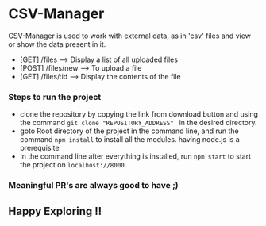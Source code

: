 # CSV-Manager

<p>
CSV-Manager is used to work with external data, as in 'csv' files and view or show the data present in it.
</p>
<ul>
  <li>[GET] /files --> Display a list of all uploaded files</li>
  <li>[POST] /files/new --> To upload a file</li>
  <li>[GET] /files/:id --> Display the contents of the file</li>
</ul>

<h3>Steps to run the project</h3>
<ul>
  <li>clone the repository by copying the link from download button and using the command <code>git clone "REPOSITORY_ADDRESS" </code> in the desired directory.
  <li>goto Root directory of the project in the command line, and run the command <code>npm install</code> to install all the modules. <bold>having node.js is a prerequisite</bold>
  <li>In the command line after everything is installed, run <code>npm start</code> to start the project on <code>localhost://8000</code>.
</ul>

<h3>Meaningful PR's are always good to have ;)</h3>
<h2>Happy Exploring !! </h2>
